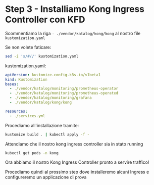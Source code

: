 # Step 3 - Installiamo Kong Ingress Controller con KFD

Scommentiamo la riga `- ./vendor/katalog/kong/kong` al nostro file `kustomization.yaml` 

Se non volete faticare: 

```bash
sed -i 's/#//' kustomization.yaml
```

kustomization.yaml:

```yaml
apiVersion: kustomize.config.k8s.io/v1beta1
kind: Kustomization
bases:
  - ./vendor/katalog/monitoring/prometheus-operator
  - ./vendor/katalog/monitoring/prometheus-operated
  - ./vendor/katalog/monitoring/grafana
  - ./vendor/katalog/kong/kong

resources:
  - ./services.yml
```

Procediamo all'installazione tramite:

```bash
kustomize build . | kubectl apply -f -
```

Attendiamo che il nostro kong ingress controller sia in stato running

```bash
kubectl get pods -n kong
```

Ora abbiamo il nostro Kong Ingress Controller pronto a servire traffico!

Procediamo quindi al prossimo step dove installeremo alcuni Ingress e configureremo un applicazione di prova